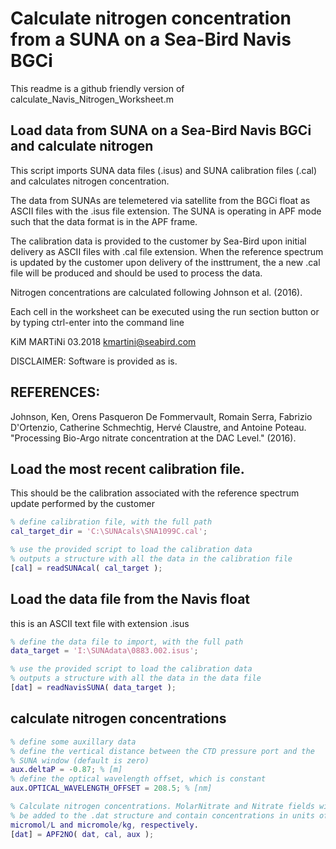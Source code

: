 # Calculate nitrogen concentration from a SUNA on a Sea-Bird Navis BGCi

This readme is a github friendly version of calculate_Navis_Nitrogen_Worksheet.m

## Load data from SUNA on a Sea-Bird Navis BGCi and calculate nitrogen
This script imports SUNA data files (.isus) and SUNA calibration 
files (.cal) and calculates nitrogen concentration.

The data from SUNAs are telemetered via satellite from the BGCi float as
ASCII files with the .isus file extension. The SUNA is operating in APF
mode such that the data format is in the APF frame.

The calibration data is provided to the customer by Sea-Bird upon initial
delivery as ASCII files with .cal file extension. When the reference
spectrum is updated by the customer upon delivery of the insttrument, the
a new .cal file will be produced and should be used to process the data.

Nitrogen concentrations are calculated following Johnson et al. (2016).

Each cell in the worksheet can be executed using the run section button 
or by typing ctrl-enter into the command line

KiM MARTiNi 03.2018
kmartini@seabird.com 

DISCLAIMER: Software is provided as is.

## REFERENCES:
Johnson, Ken, Orens Pasqueron De Fommervault, Romain Serra, 
Fabrizio D'Ortenzio, Catherine Schmechtig, Hervé Claustre, and 
Antoine Poteau. "Processing Bio-Argo nitrate concentration at the 
DAC Level." (2016).

## Load the most recent calibration file.
This should be the calibration associated with the reference spectrum
update performed by the customer

```matlab
% define calibration file, with the full path 
cal_target_dir = 'C:\SUNAcals\SNA1099C.cal'; 

% use the provided script to load the calibration data
% outputs a structure with all the data in the calibration file
[cal] = readSUNAcal( cal_target ); 
```

## Load the data file from the Navis float
this is an ASCII text file with extension .isus

```matlab
% define the data file to import, with the full path
data_target = 'I:\SUNAdata\0883.002.isus'; 

% use the provided script to load the calibration data
% outputs a structure with all the data in the data file
[dat] = readNavisSUNA( data_target ); 
```

##  calculate nitrogen concentrations

```matlab
% define some auxillary data
% define the vertical distance between the CTD pressure port and the
% SUNA window (default is zero)
aux.deltaP = -0.87; % [m]
% define the optical wavelength offset, which is constant
aux.OPTICAL_WAVELENGTH_OFFSET = 208.5; % [nm]

% Calculate nitrogen concentrations. MolarNitrate and Nitrate fields will
% be added to the .dat structure and contain concentrations in units of 
micromol/L and micromole/kg, respectively.
[dat] = APF2NO( dat, cal, aux ); 
```


